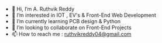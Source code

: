 - 👋 Hi, I’m A. Ruthvik Reddy
- 👀 I’m interested in IOT , EV's & Front-End Web Development
- 🌱 I’m currently learning PCB design & Python  
- 💞️ I’m looking to collaborate on Front-End Projects 
- 📫 How to reach me : ruthvikreddy04@gmail.com 

<!---
Ruthvik-reddy-A/Ruthvik-reddy-A is a ✨ special ✨ repository because its `README.md` (this file) appears on your GitHub profile.
You can click the Preview link to take a look at your changes.
--->
